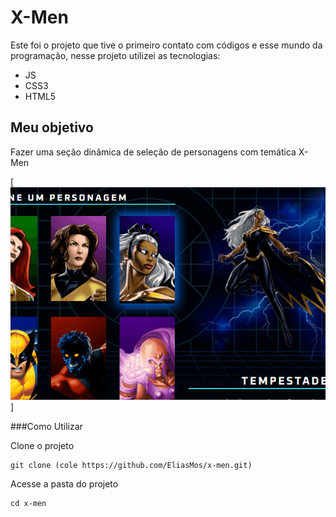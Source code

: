 # X-Men 

Este foi o projeto que tive o primeiro contato com códigos e esse mundo da programação, nesse projeto utilizei as tecnologias:

- JS
- CSS3
- HTML5

## Meu objetivo 
Fazer uma seção dinâmica de seleção de personagens com temática X-Men

[<img src="xmenfihgh.gif">]

###Como Utilizar

Clone o projeto 
```
git clone (cole https://github.com/EliasMos/x-men.git) 
```  

Acesse a pasta do projeto 

``` 
cd x-men 
```